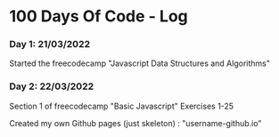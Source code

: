 # 100 Days Of Code - Log

### Day 1: 21/03/2022

Started the freecodecamp "Javascript Data Structures and Algorithms"

### Day 2: 22/03/2022

Section 1 of freecodecamp "Basic Javascript" Exercises 1-25

Created my own Github pages (just skeleton) : "username-github.io"
